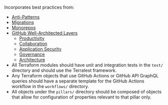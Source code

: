 Incorporates best practices from:
- [Anti-Patterns](https://wellarchitected.github.com/library/scenarios/anti-patterns/)
- [Migrations](https://wellarchitected.github.com/library/scenarios/migrations/)
- [Monorepos](https://wellarchitected.github.com/library/scenarios/monorepos/)
- [GitHub Well-Architected Layers](https://wellarchitected.github.com/library/overview/layers/)
  - [Productivity](https://wellarchitected.github.com/library/productivity/checklist/)
  - [Collaboration](https://wellarchitected.github.com/library/collaboration/checklist/)
  - [Application Security](https://wellarchitected.github.com/library/application-security/checklist/)
  - [Governance](https://wellarchitected.github.com/library/governance/checklist/)
  - [Architecture](https://wellarchitected.github.com/library/architecture/checklist/)
- All Terraform modules should have unit and integration tests in the `test/` directory and should use the Terratest framework.
- Any Terraform objects that use GitHub Actions or GitHub API GraphQL queries should have a separate template for the GitHub Actions workflow in the `workflows/` directory.
- All objects under the `pillars/` directory should be composed of objects that allow for configuration of properties relevant to that pillar only.
